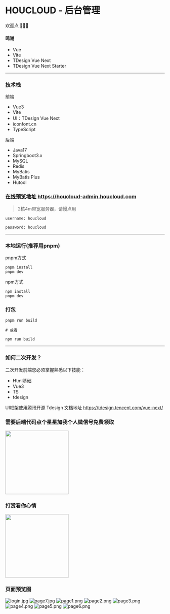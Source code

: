 # HOUCLOUD - 后台管理
欢迎点 🌟🌟🌟
#### 鸣谢

- Vue
- Vite
- TDesign Vue Next
- TDesign Vue Next Starter

---

### 技术栈
前端 
- Vue3
- Vite
- UI：TDesign Vue Next 
- iconfont.cn
- TypeScript

后端
- Java17
- Springboot3.x
- MySQL
- Redis
- MyBatis
- MyBatis Plus
- Hutool


### [在线预览地址](https://houcloud-admin.houcloud.com) https://houcloud-admin.houcloud.com

> 2核4m带宽服务器，请慢点用

```text
username: houcloud

password: houcloud
```


---

### 本地运行(推荐用pnpm)
pnpm方式
```shell
pnpm install 
pnpm dev
```
npm方式
```shell
npm install 
pnpm dev
```

### 打包
```shell
pnpm run build

# 或者

npm run build
```


---
### 如何二次开发？

[//]: # ([HOUCLOUD 文档]&#40;https://doc.houcloud.com&#41;)


二次开发前端您必须掌握熟悉以下技能：

- Html基础
- Vue3
- TS
- tdesign


UI框架使用腾讯开源 Tdesign  文档地址 https://tdesign.tencent.com/vue-next/


### 需要后端代码点个星星加我个人微信号免费领取
<img src="doc/IMG_4343.PNG" height="200" width="200" >


### 打赏看你心情
<img src="doc/IMG_4345.JPG" height="200" width="200" >


###  页面预览图
![login.jpg](doc%2Flogin.jpg)
![page7.jpg](doc%2Fpage7.jpg)
![page1.png](doc%2Fpage1.png)
![page2.png](doc%2Fpage2.png)
![page3.png](doc%2Fpage3.png)
![page4.png](doc%2Fpage4.png)
![page5.png](doc%2Fpage5.png)
![page6.png](doc%2Fpage6.png)
